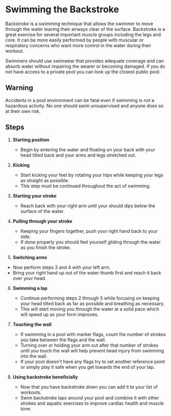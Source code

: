 # Swimming the Backstroke

Backstroke is a swimming technique that allows the swimmer to move through the water leaving their airways clear of the surface. Backstroke is a great exercise for several important muscle groups including the legs and core. It can be more easily performed by people with muscular or respiratory concerns who want more control in the water during their workout.

Swimmers should use swimwear that provides adequate coverage and can absorb water without impairing the wearer or becoming damaged. If you do not have access to a private pool you can look up the closest public pool.

## Warning

Accidents in a pool environment can be fatal even if swimming is not a hazardous activity. No one should swim unsupervised and anyone does so at their own risk.

## Steps

1. **Starting position**

   - Begin by entering the water and floating on your back with your head tilted back and your arms and legs stretched out.

2. **Kicking**

   - Start kicking your feet by rotating your hips while keeping your legs as straight as possible. 
   - This step must be continued throughout the act of swimming.

3. **Starting your stroke**

   - Reach back with your right arm until your should dips below the surface of the water.

4. **Pulling through your stroke**

   - Keeping your fingers together, push your right hand back to your side.
   - If done properly you should feel yourself gliding through the water as you finish the stroke. 

5.  **Switching arms**

   - Now perform steps 3 and 4 with your left arm.
   - Bring your right hand up out of the water thumb first and reach it back over your head.

6. **Swimming a lap**

   - Continue performing steps 2 through 5 while focusing on keeping your head tilted back as far as possible and breathing as necessary.
   - This will start moving you through the water at a solid pace which will speed up as your form improves.

7. **Touching the wall**

   - If swimming in a pool with marker flags, count the number of strokes you take between the flags and the wall.
   - Turning over or holding your arm out after that number of strokes until you touch the wall will help prevent head injury from swimming into the wall.
   - If your pool doesn't have any flags try to set another reference point or simply play it safe when you get towards the end of your lap.

8. **Using backstroke beneficially**

   - Now that you have backstroke down you can add it to your list of workouts.
   - Swim backstroke laps around your pool and combine it with other strokes and aquatic exercises to improve cardiac health and muscle tone. 

   
